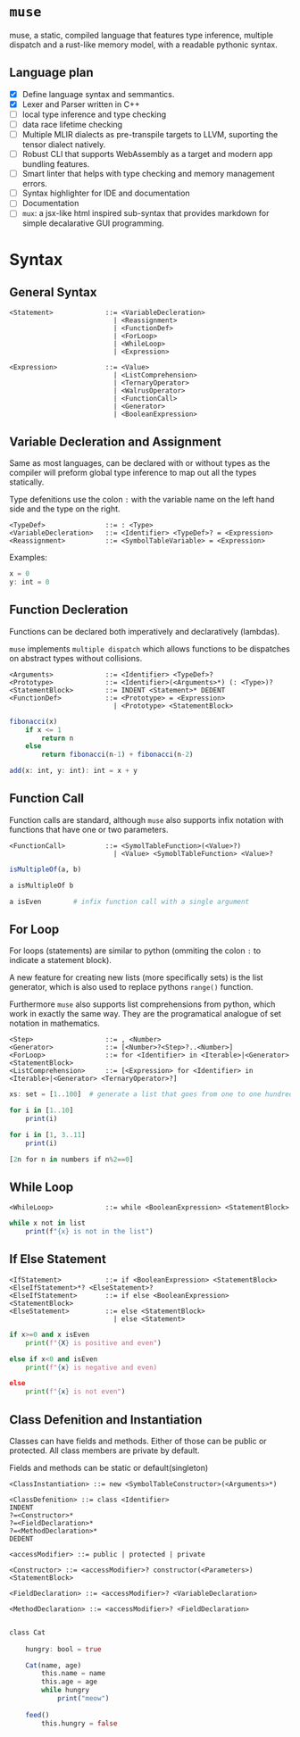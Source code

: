 # `muse` 

muse, a static, compiled language that features type inference, multiple dispatch and a rust-like memory model, with a readable pythonic syntax.

## Language plan
- [x] Define language syntax and semmantics. 
- [x] Lexer and Parser written in C++
- [ ] local type inference and type checking
- [ ] data race lifetime checking
- [ ] Multiple MLIR dialects as pre-transpile targets to LLVM, suporting the tensor dialect natively.
- [ ] Robust CLI that supports WebAssembly as a target and modern app bundling features.
- [ ] Smart linter that helps with type checking and memory management errors.
- [ ] Syntax highlighter for IDE and documentation
- [ ] Documentation
- [ ] `mux`: a jsx-like html inspired sub-syntax that provides markdown for simple decalarative GUI programming.

# Syntax

## General Syntax

```
<Statement>             ::= <VariableDecleration>
                          | <Reassignment>
                          | <FunctionDef>
                          | <ForLoop>
                          | <WhileLoop>
                          | <Expression>

<Expression>            ::= <Value>
                          | <ListComprehension>
                          | <TernaryOperator>
                          | <WalrusOperator>
                          | <FunctionCall>
                          | <Generator>
                          | <BooleanExpression>
```

## Variable Decleration and Assignment
Same as most languages, can be declared with or without types as the compiler will preform global type inference to map out all the types statically.

Type defenitions use the colon `:` with the variable name on the left hand side and the type on the right.
```
<TypeDef>               ::= : <Type>
<VariableDecleration>   ::= <Identifier> <TypeDef>? = <Expression>
<Reassignment>          ::= <SymbolTableVariable> = <Expression>
```

Examples:
```julia
x = 0
y: int = 0
```

## Function Decleration

Functions can be declared both imperatively and declaratively (lambdas).

`muse` implements `multiple dispatch` which allows functions to be dispatches on abstract types without collisions.

```
<Arguments>             ::= <Identifier> <TypeDef>? 
<Prototype>             ::= <Identifier>(<Arguments>*) (: <Type>)?
<StatementBlock>        ::= INDENT <Statement>* DEDENT
<FunctionDef>           ::= <Prototype> = <Expression> 
                          | <Prototype> <StatementBlock>
```


```julia
fibonacci(x)
    if x <= 1
        return n
    else    
        return fibonacci(n-1) + fibonacci(n-2)

add(x: int, y: int): int = x + y
```

## Function Call

Function calls are standard, although `muse` also supports infix notation with functions that have one or two parameters.
```
<FunctionCall>          ::= <SymolTableFunction>(<Value>?) 
                          | <Value> <SymoblTableFunction> <Value>?
```

```julia
isMultipleOf(a, b)

a isMultipleOf b       

a isEven        # infix function call with a single argument
```

## For Loop

For loops (statements) are similar to python (ommiting the colon `:` to indicate a statement block). 

A new feature for creating new lists (more specifically sets) is the list generator, which is also used to replace pythons `range()` function.

Furthermore `muse` also supports list comprehensions from python, which work in exactly the same way. They are the programatical analogue of set notation in mathematics.

```
<Step>                  ::= , <Number>
<Generator>             ::= [<Number>?<Step>?..<Number>]
<ForLoop>               ::= for <Identifier> in <Iterable>|<Generator> <StatementBlock>
<ListComprehension>     ::= [<Expression> for <Identifier> in <Iterable>|<Generator> <TernaryOperator>?]
```

```julia
xs: set = [1..100]  # generate a list that goes from one to one hundred

for i in [1..10]
    print(i)

for i in [1, 3..11]
    print(i)

[2n for n in numbers if n%2==0]
```

## While Loop

```
<WhileLoop>             ::= while <BooleanExpression> <StatementBlock>
```

```julia
while x not in list
    print(f"{x} is not in the list")
```

## If Else Statement


```
<IfStatement>           ::= if <BooleanExpression> <StatementBlock> <ElseIfStatement>*? <ElseStatement>?
<ElseIfStatement>       ::= if else <BooleanExpression>  <StatementBlock>
<ElseStatement>         ::= else <StatementBlock> 
                          | else <Statement>
``` 

```py
if x>=0 and x isEven
    print(f"{X} is positive and even")

else if x<0 and isEven
    print(f"{x} is negative and even)

else 
    print(f"{x} is not even")
```

## Class Defenition and Instantiation
Classes can have fields and methods. Either of those can be public or protected. All class members are private by default.

Fields and methods can be static or default(singleton)

```
<ClassInstantiation> ::= new <SymbolTableConstructor>(<Arguments>*)

<ClassDefenition> ::= class <Identifier> 
INDENT 
?=<Constructor>* 
?=<FieldDeclaration>* 
?=<MethodDeclaration>*
DEDENT

<accessModifier> ::= public | protected | private

<Constructor> ::= <accessModifier>? constructor(<Parameters>) <StatementBlock>

<FieldDeclaration> ::= <accessModifier>? <VariableDeclaration>

<MethodDeclaration> ::= <accessModifier>? <FieldDeclaration>
```

```julia

class Cat
    
    hungry: bool = true

    Cat(name, age)
        this.name = name
        this.age = age
        while hungry
            print("meow")
    
    feed()
        this.hungry = false

```        





